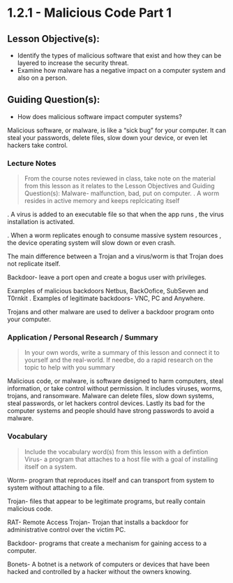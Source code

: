# 1.2.1 - Malicious Code Part 1

## Lesson Objective(s):
- Identify the types of malicious software that exist and how they can be layered to increase the
security threat.
- Examine how malware has a negative impact on a computer system and also on a person.

## Guiding Question(s):
- How does malicious software impact computer systems?

Malicious software, or malware, is like a “sick bug” for your computer. It can steal your passwords, delete files, slow down your device, or even let hackers take control.

### Lecture Notes
> From the course notes reviewed in class, take note on the material from this lesson as it relates to the Lesson Objectives and Guiding Question(s):
Malware- malfunction, bad, put on computer.
. A worm resides in active memory and keeps replcicating itself 

. A virus is added to an executable  file so that when the app runs , the virus installation is activated.

. When a worm replicates enough to consume massive system resources , the device operating system will slow down or even crash.

The main difference between a Trojan and a virus/worm is that Trojan does not replicate itself.

Backdoor- leave a port open and create a bogus user with privileges.

Examples of malicious backdoors Netbus, BackOofice, SubSeven and T0rnkit . Examples of legitimate backdoors- VNC, PC and Anywhere. 

Trojans and other malware are used to deliver a backdoor program  onto your computer.

### Application / Personal Research / Summary
> In your own words, write a summary of this lesson and connect it to yourself and the real-world. If needbe, do a rapid research on the topic to help with you summary

Malicious code, or malware, is software designed to harm computers, steal information, or take control without permission. It includes viruses, worms, trojans, and ransomware. Malware can delete files, slow down systems, steal passwords, or let hackers control devices. Lastly its bad for the computer systems and people should have strong passwords to avoid a malware.

### Vocabulary
> Include the vocabulary word(s) from this lesson with a defintion
Virus- a program that attaches to a host file with a goal  of installing itself on a system.

Worm- program that reproduces itself and can transport from system  to system without attaching to a file.

Trojan- files that appear to be legitimate programs, but really contain malicious code.

RAT- Remote Access Trojan- Trojan that installs a backdoor for administrative control over the victim PC.

Backdoor- programs that create a mechanism for gaining access to a computer.

Bonets- A botnet is a network of computers or devices that have been hacked and controlled by a hacker without the owners knowing.
